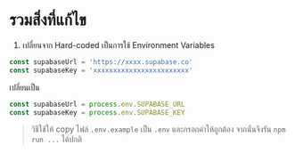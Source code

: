 # รวมสิ่งที่แก้ไข

1. เปลี่ยนจาก Hard-coded เป็นการใช้ Environment Variables

```js
const supabaseUrl = 'https://xxxx.supabase.co'
const supabaseKey = 'xxxxxxxxxxxxxxxxxxxxxxxx'
```

เปลี่ยนเป็น

```js
const supabaseUrl = process.env.SUPABASE_URL
const supabaseKey = process.env.SUPABASE_KEY
```

> วิธีใช้ให้ copy ไฟล์ `.env.example` เป็น `.env` และกรอกค่าให้ถูกต้อง
> จากนั่นจึงรัน `npm run ...` ได้ปกติ
